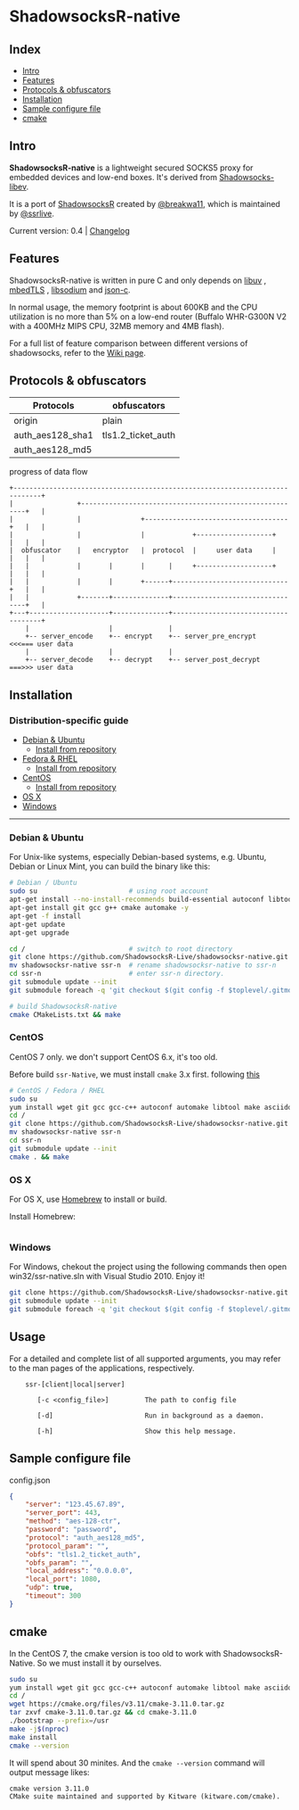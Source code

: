 # ShadowsocksR-native

## Index

- [Intro](#intro)
- [Features](#features)
- [Protocols & obfuscators](#protocols--obfuscators)
- [Installation](#installation)
- [Sample configure file](#sample-configure-file)
- [cmake](#cmake)


## Intro

**ShadowsocksR-native** is a lightweight secured SOCKS5 proxy for embedded devices and low-end boxes.
It's derived from [Shadowsocks-libev](http://shadowsocks.org).

It is a port of [ShadowsocksR](https://github.com/breakwa11)
created by [@breakwa11](https://github.com/breakwa11), 
which is maintained by [@ssrlive](https://github.com/ssrlive).

Current version: 0.4 | [Changelog](debian/changelog)

## Features

ShadowsocksR-native is written in pure C and only depends on
[libuv](https://github.com/libuv/libuv) ,
[mbedTLS](https://github.com/ARMmbed/mbedtls) , 
[libsodium](https://github.com/jedisct1/libsodium) and
[json-c](https://github.com/json-c/json-c).

In normal usage, the memory footprint is about 600KB and the CPU utilization is
no more than 5% on a low-end router (Buffalo WHR-G300N V2 with a 400MHz MIPS CPU,
32MB memory and 4MB flash).

For a full list of feature comparison between different versions of shadowsocks,
refer to the [Wiki page](https://github.com/shadowsocksr-live/shadowsocksr-native/wiki/).

## Protocols & obfuscators

| Protocols | obfuscators | 
| --------- | ----------- | 
| origin | plain |
| auth_aes128_sha1 | tls1.2_ticket_auth |
| auth_aes128_md5 |    |

progress of data flow
```
+-----------------------------------------------------------------------------+
|                +--------------------------------------------------------+   |
|                |               +------------------------------------+   |   |
|                |               |            +-------------------+   |   |   |
|  obfuscator    |   encryptor   |  protocol  |     user data     |   |   |   |
|   |            |       |       |      |     +-------------------+   |   |   |
|   |            |       |       +------+-----------------------------+   |   |
|   |            +-------+--------------+---------------------------------+   |
+---+--------------------+--------------+-------------------------------------+
    |                    |              |                                            
    +-- server_encode    +-- encrypt    +-- server_pre_encrypt       <<<=== user data
    |                    |              |                                            
    +-- server_decode    +-- decrypt    +-- server_post_decrypt      ===>>> user data
```

## Installation

### Distribution-specific guide

- [Debian & Ubuntu](#debian--ubuntu)
    + [Install from repository](#debian--ubuntu)
- [Fedora & RHEL](#fedora--rhel)
    + [Install from repository](#centos)
- [CentOS](#centos)
    + [Install from repository](#centos)
- [OS X](#os-x)
- [Windows](#windows)

* * *

### Debian & Ubuntu

For Unix-like systems, especially Debian-based systems,
e.g. Ubuntu, Debian or Linux Mint, you can build the binary like this:

```bash
# Debian / Ubuntu
sudo su                       # using root account
apt-get install --no-install-recommends build-essential autoconf libtool asciidoc xmlto -y
apt-get install git gcc g++ cmake automake -y
apt-get -f install
apt-get update
apt-get upgrade

cd /                          # switch to root directory
git clone https://github.com/ShadowsocksR-Live/shadowsocksr-native.git
mv shadowsocksr-native ssr-n  # rename shadowsocksr-native to ssr-n
cd ssr-n                      # enter ssr-n directory. 
git submodule update --init
git submodule foreach -q 'git checkout $(git config -f $toplevel/.gitmodules submodule.$name.branch || echo master)'

# build ShadowsocksR-native
cmake CMakeLists.txt && make
```

### CentOS

CentOS 7 only. we don't support CentOS 6.x, it's too old.

Before build `ssr-Native`, we must install `cmake` 3.x first. following [this](#cmake) 

```bash
# CentOS / Fedora / RHEL
sudo su
yum install wget git gcc gcc-c++ autoconf automake libtool make asciidoc xmlto cmake -y
cd /
git clone https://github.com/ShadowsocksR-Live/shadowsocksr-native.git
mv shadowsocksr-native ssr-n
cd ssr-n
git submodule update --init
cmake . && make
```

### OS X

For OS X, use [Homebrew](http://brew.sh) to install or build.

Install Homebrew:

```bash

```

### Windows

For Windows, chekout the project using the following commands then open win32/ssr-native.sln with Visual Studio 2010. Enjoy it!

```bash
git clone https://github.com/ShadowsocksR-Live/shadowsocksr-native.git 
git submodule update --init
git submodule foreach -q 'git checkout $(git config -f $toplevel/.gitmodules submodule.$name.branch || echo master)'
```

## Usage

For a detailed and complete list of all supported arguments, you may refer to the
man pages of the applications, respectively.

```
    ssr-[client|local|server]

       [-c <config_file>]         The path to config file

       [-d]                       Run in background as a daemon.

       [-h]                       Show this help message.
```

## Sample configure file
config.json
```json
{
    "server": "123.45.67.89",
    "server_port": 443,
    "method": "aes-128-ctr",
    "password": "password",
    "protocol": "auth_aes128_md5",
    "protocol_param": "",
    "obfs": "tls1.2_ticket_auth",
    "obfs_param": "",
    "local_address": "0.0.0.0",
    "local_port": 1080,
    "udp": true,
    "timeout": 300
}
```


## cmake

In the CentOS 7, the cmake version is too old to work with ShadowsocksR-Native. 
So we must install it by ourselves.

```bash
sudo su
yum install wget git gcc gcc-c++ autoconf automake libtool make asciidoc xmlto cmake -y
cd /
wget https://cmake.org/files/v3.11/cmake-3.11.0.tar.gz
tar zxvf cmake-3.11.0.tar.gz && cd cmake-3.11.0
./bootstrap --prefix=/usr
make -j$(nproc)
make install
cmake --version
```

It will spend about 30 minites. And the `cmake --version` command will output message likes:
```
cmake version 3.11.0
CMake suite maintained and supported by Kitware (kitware.com/cmake).
```

